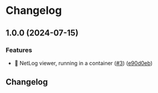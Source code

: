 # Changelog

## 1.0.0 (2024-07-15)


### Features

* :rocket: NetLog viewer, running in a container ([#3](https://github.com/martinadamsUL/netlog-viewer/issues/3)) ([e90d0eb](https://github.com/martinadamsUL/netlog-viewer/commit/e90d0ebea05e5422cf47b7cf69c4d37d3c4c40e6))

## Changelog
